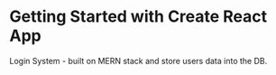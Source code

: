 # Getting Started with Create React App
Login System - built on MERN stack and store users data into the DB.